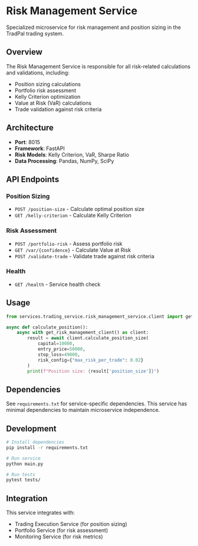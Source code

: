 # Risk Management Service

Specialized microservice for risk management and position sizing in the TradPal trading system.

## Overview

The Risk Management Service is responsible for all risk-related calculations and validations, including:

- Position sizing calculations
- Portfolio risk assessment
- Kelly Criterion optimization
- Value at Risk (VaR) calculations
- Trade validation against risk criteria

## Architecture

- **Port**: 8015
- **Framework**: FastAPI
- **Risk Models**: Kelly Criterion, VaR, Sharpe Ratio
- **Data Processing**: Pandas, NumPy, SciPy

## API Endpoints

### Position Sizing
- `POST /position-size` - Calculate optimal position size
- `GET /kelly-criterion` - Calculate Kelly Criterion

### Risk Assessment
- `POST /portfolio-risk` - Assess portfolio risk
- `GET /var/{confidence}` - Calculate Value at Risk
- `POST /validate-trade` - Validate trade against risk criteria

### Health
- `GET /health` - Service health check

## Usage

```python
from services.trading_service.risk_management_service.client import get_risk_management_client

async def calculate_position():
    async with get_risk_management_client() as client:
        result = await client.calculate_position_size(
            capital=10000,
            entry_price=50000,
            stop_loss=49000,
            risk_config={"max_risk_per_trade": 0.02}
        )
        print(f"Position size: {result['position_size']}")
```

## Dependencies

See `requirements.txt` for service-specific dependencies. This service has minimal dependencies to maintain microservice independence.

## Development

```bash
# Install dependencies
pip install -r requirements.txt

# Run service
python main.py

# Run tests
pytest tests/
```

## Integration

This service integrates with:
- Trading Execution Service (for position sizing)
- Portfolio Service (for risk assessment)
- Monitoring Service (for risk metrics)